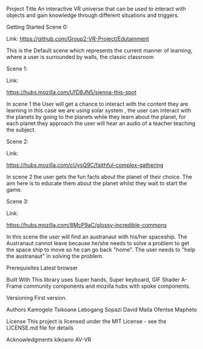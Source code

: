 Project Title
An interactive VR universe that can be used to interact with objects and gain knowledge through different situations and triggers. 

Getting Started
Scene 0:

Link: https://github.com/Group2-VR-Project/Edutainment


This is the Default scene which represents the current manner of learning, where a user is surrounded by walls, the classic classroom 

Scene 1:

Link: 

https://hubs.mozilla.com/UfD8JN5/sienna-this-spot

In scene 1 the User will get a chance to interact with the content they are learning in this case we are using solar system , the user can interact with the planets by going to the planets while they learn about the planet, for each planet they approach the user will hear an audio of a teacher teaching the subject.


Scene 2:

Link: 

https://hubs.mozilla.com/cUysQ9C/faithful-complex-gathering

In scene 2 the user gets the fun facts about the planet of their choice. The aim here is to educate them about the planet whilst they wait to start the game.

Scene 3:

Link: 

https://hubs.mozilla.com/8McP9aC/glossy-incredible-commons

In this scene the user will find an austranaut with his/her spaceship. 
The Austranaut cannot leave because he/she needs to solve a problem to get the space ship to move so he can go back "home".
The user needs to "help the austranaut" in solving the problem.

Prerequisites
Latest browser

Built With
This library uses Super hands, Super keyboard, GIF Shader A-Frame community components and mozilla hubs with spoke components.

Versioning
First version.

Authors
Kamogelo Tsikoane
Lebogang Sopazi
David Maila
Ofentse Mapheto

License
This project is licensed under the MIT License - see the LICENSE.md file for details

Acknowledgments
kikoano
AV-VR

